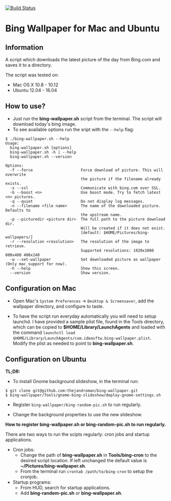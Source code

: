 [![Build Status](https://travis-ci.org/thejandroman/bing-wallpaper.svg?branch=travis)](https://travis-ci.org/thejandroman/bing-wallpaper)

Bing Wallpaper for Mac and Ubuntu
=================================

Information
-----------
A script which downloads the latest picture of the day from Bing.com and saves
it to a directory.

The script was tested on:

- Mac OS X 10.8 - 10.12
- Ubuntu 12.04 - 16.04

How to use?
-----------
* Just run the **bing-wallpaper.sh** script from the terminal. The script will
download today's bing image.
* To see available options run the sript with the `--help` flag:

```
$ ./bing-wallpaper.sh --help
Usage:
  bing-wallpaper.sh [options]
  bing-wallpaper.sh -h | --help
  bing-wallpaper.sh --version

Options:
  -f --force                     Force download of picture. This will overwrite
                                 the picture if the filename already exists.
  -s --ssl                       Communicate with bing.com over SSL.
  -b --boost <n>                 Use boost mode. Try to fetch latest <n> pictures.
  -q --quiet                     Do not display log messages.
  -n --filename <file name>      The name of the downloaded picture. Defaults to
                                 the upstream name.
  -p --picturedir <picture dir>  The full path to the picture download dir.
                                 Will be created if it does not exist.
                                 [default: $HOME/Pictures/bing-wallpapers/]
  -r --resolution <resolution>   The resolution of the image to retrieve.
                                 Supported resolutions: 1920x1080 800x480 400x240
  -w --set-wallpaper             Set downloaded picture as wallpaper (Only mac support for now).
  -h --help                      Show this screen.
  --version                      Show version.
```

Configuration on Mac
--------------------
* Open Mac's `System Preferences` -> `Desktop & Screensaver`, add the wallpaper
directory, and configure to taste.

* To have the script run everyday automatically you will need to setup
launchd. I have provided a sample plist file, found in the Tools
directory, which can be copied to **$HOME/Library/LaunchAgents** and
loaded with the command `launchctl load
$HOME/Library/LaunchAgents/com.ideasftw.bing-wallpaper.plist`. Modify
the plist as needed to point to **bing-wallpaper.sh**.

Configuration on Ubuntu
-----------------------
**TL;DR:**

* To install Gnome background slideshow, in the terminal run:

```
$ git clone git@github.com:thejandroman/bing-wallpaper.git
$ bing-wallpaper/Tools/gnome-bing-slideshow/deploy-gnome-settings.sh
```

* Register `bing-wallpaper/bing-random-pic.sh` to run regularly.

* Change the background properties to use the new slideshow.

**How to register bing-wallpaper.sh or bing-random-pic.sh to run regularly.**

There are two ways to run the scipts regularly: cron jobs and startup
applications.
* Cron jobs:
  * Change the path of **bing-wallpaper.sh** in **Tools/bing-cron** to the
    desired script location. If left unchanged the default value is
    **~/Pictures/bing-wallpaper.sh**.
  * From the terminal run `crontab /path/to/bing-cron` to setup the cronjob.
* Startup programs:
  * From HUD, search for startup applications.
  * Add **bing-random-pic.sh** or **bing-wallpaper.sh**.
